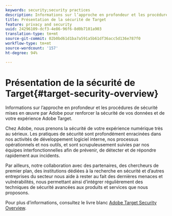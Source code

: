 ```yaml
---
keywords: security;security practices
description: Informations sur l’approche en profondeur et les procédures de sécurité mises en œuvre par Adobe pour renforcer la sécurité de vos données et de votre expérience Adobe Target.
title: Présentation de la sécurité de Target
feature: privacy and security
uuid: 24296109-dcf3-4e86-96f6-8d0b7101a903
translation-type: tm+mt
source-git-commit: 02b0bd61d1ba7a591a5b61df36acc5d136e787f0
workflow-type: tm+mt
source-wordcount: '157'
ht-degree: 94%

---
```



# Présentation de la sécurité de Target{#target-security-overview}

Informations sur l’approche en profondeur et les procédures de sécurité mises en œuvre par Adobe pour renforcer la sécurité de vos données et de votre expérience Adobe Target.

Chez Adobe, nous prenons la sécurité de votre expérience numérique très au sérieux. Les pratiques de sécurité sont profondément enracinées dans nos activités de développement logiciel interne, nos processus opérationnels et nos outils, et sont scrupuleusement suivies par nos équipes interfonctionnelles afin de prévenir, de détecter et de répondre rapidement aux incidents.

Par ailleurs, notre collaboration avec des partenaires, des chercheurs de premier plan, des institutions dédiées à la recherche en sécurité et d’autres entreprises du secteur nous aide à rester au fait des dernières menaces et vulnérabilités, nous permettant ainsi d’intégrer régulièrement des techniques de sécurité avancées aux produits et services que nous proposons.

Pour plus d’informations, consultez le livre blanc [Adobe Target Security Overview](https://www.adobe.com/content/dam/cc/en/security/pdfs/AdobeTargetSecurityOverview.pdf).
